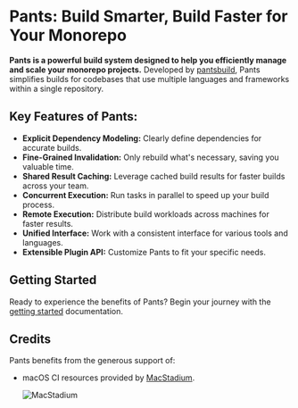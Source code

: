 # Pants: Build Smarter, Build Faster for Your Monorepo

**Pants is a powerful build system designed to help you efficiently manage and scale your monorepo projects.** Developed by [pantsbuild](https://github.com/pantsbuild/pants), Pants simplifies builds for codebases that use multiple languages and frameworks within a single repository.

## Key Features of Pants:

*   **Explicit Dependency Modeling:** Clearly define dependencies for accurate builds.
*   **Fine-Grained Invalidation:** Only rebuild what's necessary, saving you valuable time.
*   **Shared Result Caching:**  Leverage cached build results for faster builds across your team.
*   **Concurrent Execution:**  Run tasks in parallel to speed up your build process.
*   **Remote Execution:** Distribute build workloads across machines for faster results.
*   **Unified Interface:**  Work with a consistent interface for various tools and languages.
*   **Extensible Plugin API:** Customize Pants to fit your specific needs.

## Getting Started

Ready to experience the benefits of Pants?  Begin your journey with the [getting started](https://www.pantsbuild.org/stable/docs/getting-started) documentation.

## Credits

Pants benefits from the generous support of:

*   macOS CI resources provided by [MacStadium](https://www.macstadium.com/).

    ![MacStadium](https://uploads-ssl.webflow.com/5ac3c046c82724970fc60918/5c019d917bba312af7553b49_MacStadium-developerlogo.png)